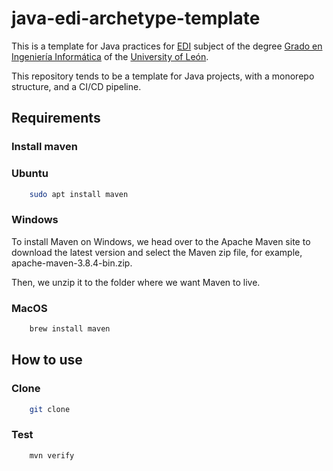 # java-edi-archetype-template

This is a template for Java practices for [EDI](https://www.unileon.es/estudiantes/oferta-academica/grados/grado-en-ingenieria-informatica/plan-estudios?id=0709018&cursoa=2023) subject of the degree [Grado en Ingeniería Informática](https://www.unileon.es/estudios/grado/ingenieria-informatica) of the [University of León](https://www.unileon.es/).

This repository tends to be a template for Java projects, with a monorepo structure, and a CI/CD pipeline.

## Requirements

### Install maven

### Ubuntu

```bash
    sudo apt install maven
```

### Windows

To install Maven on Windows, we head over to the Apache Maven site to download the latest version and select the Maven zip file, for example, apache-maven-3.8.4-bin.zip.

Then, we unzip it to the folder where we want Maven to live.

### MacOS

```bash
    brew install maven
```

## How to use

### Clone

```bash
    git clone
```

### Test

```bash
    mvn verify
```
